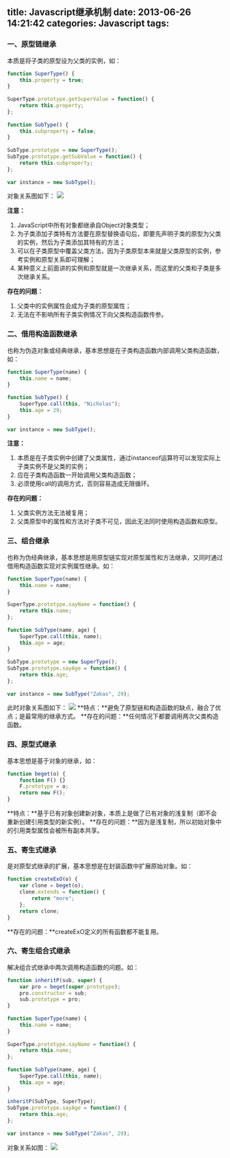 title: Javascript继承机制
date: 2013-06-26 14:21:42
categories: Javascript
tags:
---
### 一、原型链继承
本质是将子类的原型设为父类的实例，如：
```javascript
function SuperType() {
    this.property = true;
}
 
SuperType.prototype.getSuperValue = function() {
    return this.property;
};
 
function SubType() {
    this.subproperty = false;
}
 
SubType.prototype = new SuperType();
SubType.prototype.getSubValue = function() {
    return this.subproperty;
};
 
var instance = new SubType();
```
对象关系图如下：
![](/2013/06/26/Javascript-inherit/20130623120754609.jpg)

**注意：**
1. JavaScript中所有对象都继承自Object对象类型；
2. 为子类添加子类特有方法要在原型替换语句后，即要先声明子类的原型为父类的实例，然后为子类添加其特有的方法；
3. 可以在子类原型中覆盖父类方法，因为子类原型本来就是父类原型的实例，参考实例和原型关系即可理解；
4. 某种意义上前面讲的实例和原型就是一次继承关系，而这里的父类和子类是多次继承关系。

**存在的问题：**
1. 父类中的实例属性会成为子类的原型属性；
2. 无法在不影响所有子类实例情况下向父类构造函数传参。
<!-- more -->

### 二、借用构造函数继承
也称为伪造对象或经典继承，基本思想是在子类构造函数内部调用父类构造函数，如：
```javascript
function SuperType(name) {
    this.name = name;
}
 
function SubType() {
    SuperType.call(this, "Nicholas");
    this.age = 29;
}
 
var instance = new SubType();
```
**注意：**
1. 本质是在子类实例中创建了父类属性，通过instanceof运算符可以发现实际上子类实例不是父类的实例；
2. 应在子类构造函数一开始调用父类构造函数；
3. 必须使用call的调用方式，否则容易造成无限循环。

**存在的问题：**
1. 父类实例方法无法被复用；
2. 父类原型中的属性和方法对子类不可见，因此无法同时使用构造函数和原型。

### 三、组合继承
也称为伪经典继承，基本思想是用原型链实现对原型属性和方法继承，又同时通过借用构造函数实现对实例属性继承。如：
```javascript
function SuperType(name) {
    this.name = name;
}
 
SuperType.prototype.sayName = function() {
    return this.name;
};
 
function SubType(name, age) {
    SuperType.call(this, name);
    this.age = age;
}
 
SubType.prototype = new SuperType();
SubType.prototype.sayAge = function() {
    return this.age;
};
 
var instance = new SubType("Zakas", 29);
```
此时对象关系图如下：
![](/2013/06/26/Javascript-inherit/20130623120904515.jpg)
**特点：**避免了原型链和构造函数的缺点，融合了优点；是最常用的继承方式。
**存在的问题：**任何情况下都要调用两次父类构造函数。

### 四、原型式继承
基本思想是基于对象的继承，如：
```javascript
function beget(o) {
    function F() {}
    F.prototype = o;
    return new F();
}
```
**特点：**基于已有对象创建新对象，本质上是做了已有对象的浅复制（即不会重新创建引用类型的新实例）。
**存在的问题：**因为是浅复制，所以初始对象中的引用类型属性会被所有副本共享。

### 五、寄生式继承
是对原型式继承的扩展，基本思想是在封装函数中扩展原始对象。如：
```javascript
function createExO(o) {
    var clone = beget(o);
    clone.extends = function() {
        return "more";
    };
    return clone;
}
```
**存在的问题：**createExO定义的所有函数都不能复用。

### 六、寄生组合式继承
解决组合式继承中两次调用构造函数的问题。如：
```javascript
function inheritP(sub, super) {
    var pro = beget(super.prototype);
    pro.constructor = sub;
    sub.prototype = pro;
}
 
function SuperType(name) {
    this.name = name;
}
 
SuperType.prototype.sayName = function() {
    return this.name;
};
 
function SubType(name, age) {
    SuperType.call(this, name);
    this.age = age;
}
 
inheritP(SubType, SuperType);
SubType.prototype.sayAge = function() {
    return this.age;
};
 
var instance = new SubType("Zakas", 29);
```
对象关系如图：
![](/2013/06/26/Javascript-inherit/20130623121006687.jpg)
